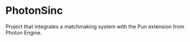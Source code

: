 # PhotonSinc

Project that integrates a matchmaking system with the Pun extension from Photon Engine.
